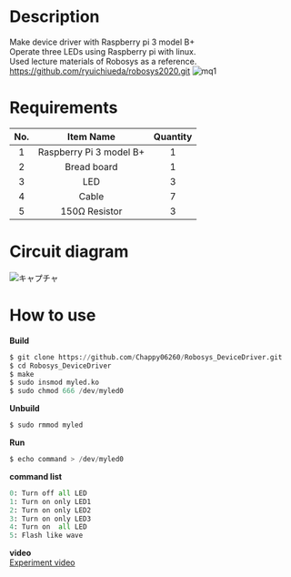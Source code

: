# Description
Make device driver with Raspberry pi 3 model B+ <br>
Operate three LEDs using Raspberry pi with linux. <br>
Used lecture materials of Robosys as a reference. <br>
https://github.com/ryuichiueda/robosys2020.git
![mq1](https://user-images.githubusercontent.com/50652151/101313947-dedbd500-389a-11eb-9bba-37b5c9db4200.jpg)

# Requirements

|No.|Item Name|Quantity|
|:---:|:---:|:---:|
|1|Raspberry Pi 3 model B+|1|
|2|Bread board|1|
|3|LED|3|
|4|Cable|7|
|5|150Ω Resistor|3|

# Circuit diagram
![キャプチャ](https://user-images.githubusercontent.com/50652151/101168661-19692600-367f-11eb-98eb-d5c2cc75d4ee.PNG)

# How to use
**Build**
```python
$ git clone https://github.com/Chappy06260/Robosys_DeviceDriver.git
$ cd Robosys_DeviceDriver
$ make 
$ sudo insmod myled.ko
$ sudo chmod 666 /dev/myled0 
```
**Unbuild**
```python
$ sudo rmmod myled
```

**Run**
```python
$ echo command > /dev/myled0
```

**command list** <br>
```python
0: Turn off all LED 
1: Turn on only LED1 
2: Turn on only LED2 
3: Turn on only LED3 
4: Turn on  all LED 
5: Flash like wave
```

**video** <br>
[Experiment video](https://youtu.be/g7YNr11Z7pQ)
